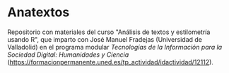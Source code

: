 # Anatextos

Repositorio con materiales del curso "Análisis de textos y estilometría usando R", que imparto con José Manuel Fradejas (Universidad de Valladolid) en el programa modular <i>Tecnologías de la Información para la Sociedad Digital: Humanidades y Ciencia</i> (https://formacionpermanente.uned.es/tp_actividad/idactividad/12112).
